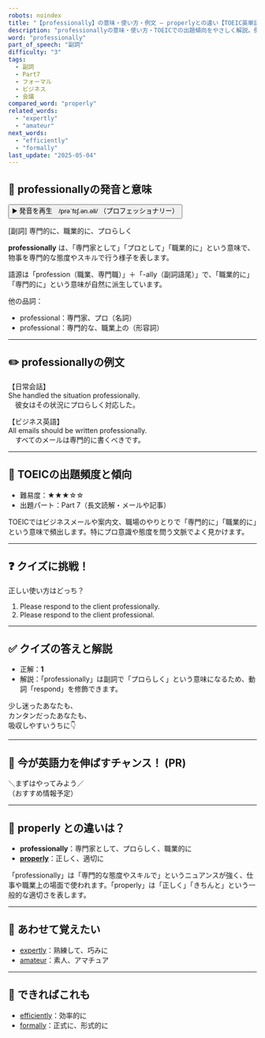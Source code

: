 ```yaml
---
robots: noindex
title: "【professionally】の意味・使い方・例文 ― properlyとの違い【TOEIC英単語】"
description: "professionallyの意味・使い方・TOEICでの出題傾向をやさしく解説。例文・クイズ付きでproperlyとの違いもわかりやすく学べます。"
word: "professionally"
part_of_speech: "副詞"
difficulty: "3"
tags:
  - 副詞
  - Part7
  - フォーマル
  - ビジネス
  - 会議
compared_word: "properly"
related_words:
  - "expertly"
  - "amateur"
next_words:
  - "efficiently"
  - "formally"
last_update: "2025-05-04"
---
```


## 🔰 professionallyの発音と意味

<button class="play-audio" onclick="playTTS('professionally')">
  <span class="play-audio-main">
    ▶️ 発音を再生　/prəˈfɛʃ.ən.əli/
  </span>
  <span class="play-audio-sub">
    （プロフェッショナリー）
  </span>
</button>

[副詞] 専門的に、職業的に、プロらしく

**professionally** は、「専門家として」「プロとして」「職業的に」という意味で、物事を専門的な態度やスキルで行う様子を表します。

語源は「profession（職業、専門職）」＋「-ally（副詞語尾）」で、「職業的に」「専門的に」という意味が自然に派生しています。

他の品詞：  
- professional：専門家、プロ（名詞）
- professional：専門的な、職業上の（形容詞）

---

## ✏️ professionallyの例文

【日常会話】  
She handled the situation professionally.  
　彼女はその状況にプロらしく対応した。

【ビジネス英語】  
All emails should be written professionally.  
　すべてのメールは専門的に書くべきです。

---

## 🎯 TOEICの出題頻度と傾向

- 難易度：★★★☆☆
- 出題パート：Part 7（長文読解・メールや記事）

TOEICではビジネスメールや案内文、職場のやりとりで「専門的に」「職業的に」という意味で頻出します。特にプロ意識や態度を問う文脈でよく見かけます。

---

## ❓ クイズに挑戦！

正しい使い方はどっち？

1. Please respond to the client professionally.  
2. Please respond to the client professional.

---

## ✅ クイズの答えと解説

- 正解：**1**
- 解説：「professionally」は副詞で「プロらしく」という意味になるため、動詞「respond」を修飾できます。

少し迷ったあなたも、  
カンタンだったあなたも、  
吸収しやすいうちに👇️

---

## 🚀 今が英語力を伸ばすチャンス！ (PR)

<div class="info-center">
＼まずはやってみよう／<br>  
（おすすめ情報予定）
</div>

---

## 🤔  properly との違いは？

- **professionally**：専門家として、プロらしく、職業的に
- **[properly](/word/properly/)**：正しく、適切に

「professionally」は「専門的な態度やスキルで」というニュアンスが強く、仕事や職業上の場面で使われます。「properly」は「正しく」「きちんと」という一般的な適切さを表します。

---

## 🧩 あわせて覚えたい

- [expertly](/word/expertly/)：熟練して、巧みに
- [amateur](/word/amateur/)：素人、アマチュア

---

## 📖 できればこれも

- [efficiently](/word/efficiently/)：効率的に
- [formally](/word/formally/)：正式に、形式的に

<!-- cvid: aid41_bid08 -->
